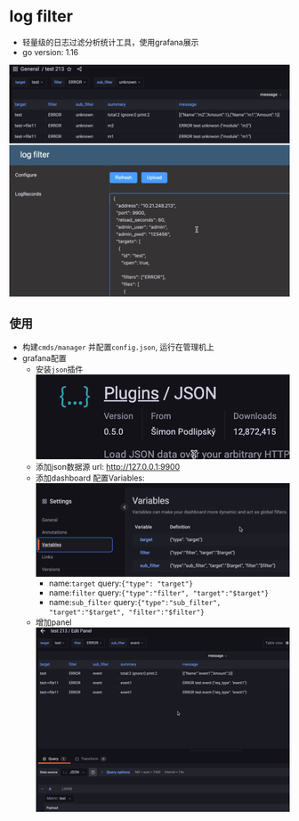 # log filter
* 轻量级的日志过滤分析统计工具，使用grafana展示
* go version: 1.16

![img.png](doc/images/img.png)
![img_1.png](doc/images/img_1.png)

## 使用
* 构建`cmds/manager` 并配置`config.json`, 运行在管理机上
* grafana配置
  * 安装`json`插件 ![img_2.png](doc/images/img_2.png)
  * 添加json数据源 url: http://127.0.0.1:9900
  * 添加dashboard 配置Variables:![img_3.png](doc/images/img_3.png)
      * name:`target` query:`{"type": "target"}`
      * name:`filter` query:`{"type":"filter", "target":"$target"}`
      * name:`sub_filter` query:`{"type":"sub_filter", "target":"$target", "filter":"$filter"}`
  * 增加panel![img_4.png](doc/images/img_4.png)